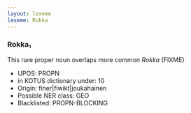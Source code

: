 ```yaml
---
layout: lexeme
lexeme: Rokka
---
```


###  Rokka₁

This rare proper noun overlaps more common *Rokka* (FIXME)
* UPOS:  PROPN
* in KOTUS dictionary under:  10
* Origin:  finer|fiwikt|joukahainen
* Possible NER class:  GEO
* Blacklisted:  PROPN-BLOCKING


